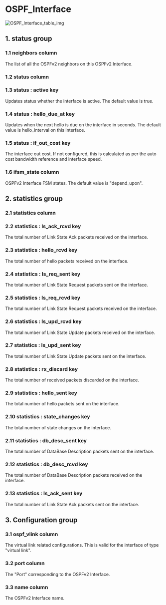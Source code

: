 # OSPF_Interface

![OSPF_Interface_table_img](http://www.plantuml.com/plantuml/img/0Ma1blv0StHXSdHrRMmAT6zdPNHePN8WUmfZR65pSo1GRt9q2cDiONDp84zJK4PVJcLfPsXYRt8AOsnXStCWJrDGHbzMR6bkQmfZR65pSo1FKr16NqbkT6LoPc5ZPGfZR65pSo1FKr16Nq5oPM4AVGfFKr16NqbkT6LoPc5ZPI0kP2u-851lSdGAJrDGHbz9RdHbScPXOsKWBcGkFY1FKr16NrPiQMvh2azJK4PVIMvqPN9cOMDb82raBJuWJrDGHbzEPMbdQ69lSWfFKr16NqbkT6LoPc5ZPI0yBNKj84zJK4PVGN9bOGfeQMHb86DfScDiPGfeQMHb86rbRM9bSdCAR6LdPMva879fPsXq2cDlRdHfRdLlSo1iQMvb82qWF68-StHoRsvdF2zYFY1oPMPbScLkOsKAP6zqT6La86nfRcKWBI0yQJvtPM5hF2zfFY1oPMPbScLkOsKAPMvaR6LdPMva2a1bRcHrRMmA)

## 1. status group

### 1.1 neighbors column

The list of all the OSPFv2 neighbors on this OSPFv2 Interface.

### 1.2 status column

### 1.3 status : active key

Updates status whether the interface is active. The default value is true.

### 1.4 status : hello_due_at key

Updates when the next hello is due on the interface in seconds. The default
value is hello_interval on this interface.

### 1.5 status : if_out_cost key

The interface out cost. If not configured, this is calculated as per the auto
cost bandwidth reference and interface speed.

### 1.6 ifsm_state column

OSPFv2 Interface FSM states. The default value is "depend_upon".

## 2. statistics group

### 2.1 statistics column

### 2.2 statistics : ls_ack_rcvd key

The total number of Link State Ack packets received on the interface.

### 2.3 statistics : hello_rcvd key

The total number of hello packets received on the interface.

### 2.4 statistics : ls_req_sent key

The total number of Link State Request packets sent on the interface.

### 2.5 statistics : ls_req_rcvd key

The total number of Link State Request packets received on the interface.

### 2.6 statistics : ls_upd_rcvd key

The total number of Link State Update packets received on the interface.

### 2.7 statistics : ls_upd_sent key

The total number of Link State Update packets sent on the interface.

### 2.8 statistics : rx_discard key

The total number of  received packets discarded on the interface.

### 2.9 statistics : hello_sent key

The total number of hello packets sent on the interface.

### 2.10 statistics : state_changes key

The total number of state changes on the interface.

### 2.11 statistics : db_desc_sent key

The total number of DataBase Description packets sent on the interface.

### 2.12 statistics : db_desc_rcvd key

The total number of DataBase Description packets received on the interface.

### 2.13 statistics : ls_ack_sent key

The total number of Link State Ack packets sent on the interface.

## 3. Configuration group

### 3.1 ospf_vlink column

The virtual link related configurations. This is valid for the interface of type
"virtual link".

### 3.2 port column

The "Port" corresponding to the OSPFv2 Interface.

### 3.3 name column

The OSPFv2 Interface name.

